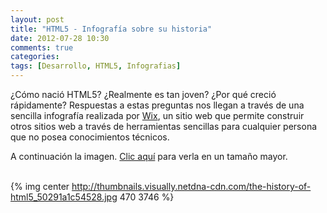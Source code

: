 ```yaml
---
layout: post
title: "HTML5 - Infografía sobre su historia"
date: 2012-07-28 10:30
comments: true
categories: 
tags: [Desarrollo, HTML5, Infografias]
---
```


¿Cómo nació HTML5? ¿Realmente es tan joven? ¿Por qué creció rápidamente? Respuestas a estas preguntas nos llegan a través de una sencilla infografía realizada por [Wix](http://wix.com/), un sitio web que permite construir otros sitios web a través de herramientas sencillas para cualquier persona que no posea conocimientos técnicos.

A continuación la imagen. [Clic aquí](http://thumbnails.visually.netdna-cdn.com/the-history-of-html5_50291a1c54528.jpg) para verla en un tamaño mayor.
<br><br>
<!-- more -->

{% img center http://thumbnails.visually.netdna-cdn.com/the-history-of-html5_50291a1c54528.jpg 470 3746 %}